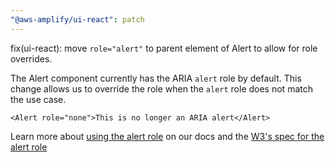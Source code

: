 ```yaml
---
"@aws-amplify/ui-react": patch
---
```


fix(ui-react): move `role="alert"` to parent element of Alert to allow for role overrides.

The Alert component currently has the ARIA `alert` role by default. This change allows us to override the role when the `alert` role does not match the use case.
```
<Alert role="none">This is no longer an ARIA alert</Alert>
```
Learn more about [using the alert role](https://ui.docs.amplify.aws/react/components/alert#accessibility) on our docs and the [W3's spec for the alert role](https://w3c.github.io/aria/#alert)
